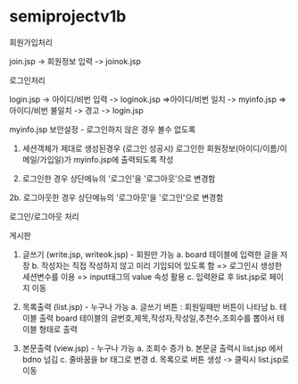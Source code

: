 # semiprojectv1b

회원가입처리

join.jsp -> 회원정보 입력 -> joinok.jsp


로그인처리

login.jsp -> 아이디/비번 입력 ->
loginok.jsp =>아이디/비번 일치 -> myinfo.jsp
            =>아이디/비번 불일치 -> 경고 -> login.jsp


myinfo.jsp
보안설정 - 로그인하지 않은 경우 볼수 없도록

1. 세션객체가 제대로 생성된경우 (로그인 성공시)
로그인한 회원정보(아이디/이름/이메일/가입일)가
myinfo.jsp에 출력되도록 작성

2. 로그인한 경우
상단메뉴의 '로그인'을 '로그아웃'으로 변경함

2b. 로그아웃한 경우
상단메뉴의 '로그아웃'을 '로그인'으로 변경함

로그인/로그아웃 처리

게시판

1. 글쓰기 (write.jsp, writeok.jsp) - 회원만 가능
a. board 테이블에 입력한 글을 저장
b. 작성자는 직접 작성하지 않고 미리 기입되어 있도록 함
   => 로그인시 생성한 세션변수를 이용
   => input태그의 value 속성 활용
c. 입력완료 후 list.jsp로 페이지 이동


2. 목록출력 (list.jsp) - 누구나 가능
a. 글쓰기 버튼 : 회원일때만 버튼이 나타남
b. 테이블 출력
   board 테이블의 글번호,제목,작성자,작성일,추천수,조회수를
   뽑아서 테이블 형태로 출력



3. 본문출력 (view.jsp) - 누구나 가능
a. 조회수 증가
b. 본문글 출력시 list.jsp 에서 bdno 넘김
c. 줄바꿈을 br 태그로 변경
d. 목록으로 버튼 생성 -> 클릭시 list.jsp로 이동
